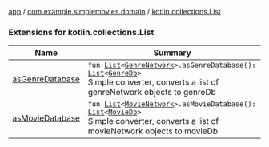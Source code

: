 [app](../../index.md) / [com.example.simplemovies.domain](../index.md) / [kotlin.collections.List](./index.md)

### Extensions for kotlin.collections.List

| Name | Summary |
|---|---|
| [asGenreDatabase](as-genre-database.md) | `fun `[`List`](https://kotlinlang.org/api/latest/jvm/stdlib/kotlin.collections/-list/index.html)`<`[`GenreNetwork`](../-genre-network/index.md)`>.asGenreDatabase(): `[`List`](https://kotlinlang.org/api/latest/jvm/stdlib/kotlin.collections/-list/index.html)`<`[`GenreDb`](../../com.example.simplemovies.database/-genre-db/index.md)`>`<br>Simple converter, converts a list of genreNetwork objects to genreDb |
| [asMovieDatabase](as-movie-database.md) | `fun `[`List`](https://kotlinlang.org/api/latest/jvm/stdlib/kotlin.collections/-list/index.html)`<`[`MovieNetwork`](../-movie-network/index.md)`>.asMovieDatabase(): `[`List`](https://kotlinlang.org/api/latest/jvm/stdlib/kotlin.collections/-list/index.html)`<`[`MovieDb`](../../com.example.simplemovies.database/-movie-db/index.md)`>`<br>Simple converter, converts a list of movieNetwork objects to movieDb |
